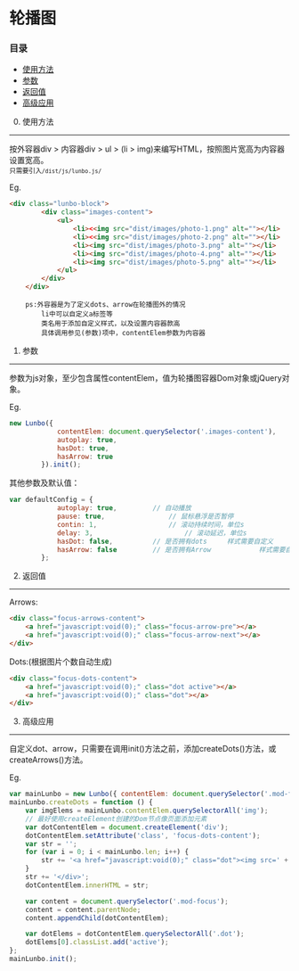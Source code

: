 # 轮播图
### 目录
- [使用方法]()
- [参数]()
- [返回值]()
- [高级应用]()
0. 使用方法
-----------
按外容器div > 内容器div > ul > (li > img)来编写HTML，按照图片宽高为内容器设置宽高。  
<small>只需要引入`/dist/js/lunbo.js/`</small>

Eg.
```html
<div class="lunbo-block">
		<div class="images-content">
			<ul>
				<li><<img src="dist/images/photo-1.png" alt=""></li>
				<li><<img src="dist/images/photo-2.png" alt=""></li>
				<li><img src="dist/images/photo-3.png" alt=""></li>
				<li><img src="dist/images/photo-4.png" alt=""></li>
				<li><img src="dist/images/photo-5.png" alt=""></li>
			</ul>
		</div>
	</div>
```
		ps:外容器是为了定义dots、arrow在轮播图外的情况
			li中可以自定义a标签等
			类名用于添加自定义样式，以及设置内容器款高
			具体调用参见(参数)项中，contentElem参数为内容器
1. 参数
---------
参数为js对象，至少包含属性contentElem，值为轮播图容器Dom对象或jQuery对象。  

Eg.
```javascript
new Lunbo({
			contentElem: document.querySelector('.images-content'),
			autoplay: true,
			hasDot: true,
			hasArrow: true
		}).init();
```
其他参数及默认值：
```javascript
var defaultConfig = {
			autoplay: true,			// 自动播放
			pause: true,				// 鼠标悬浮是否暂停
			contin: 1,					// 滚动持续时间，单位s
			delay: 3,						// 滚动延迟，单位s
			hasDot: false,			// 是否拥有dots		样式需要自定义
			hasArrow: false			// 是否拥有Arrow			样式需要自定义
		};
```

2. 返回值
-----------
Arrows:
```html
<div class="focus-arrows-content">
	<a href="javascript:void(0);" class="focus-arrow-pre"></a>
	<a href="javascript:void(0);" class="focus-arrow-next"></a>
</div>
```
Dots:(根据图片个数自动生成)
```html
<div class="focus-dots-content">
	<a href="javascript:void(0);" class="dot active"></a>
	<a href="javascript:void(0);" class="dot"></a>
</div>
```

3. 高级应用
---------------
自定义dot、arrow，只需要在调用init()方法之前，添加createDots()方法，或createArrows()方法。  

Eg.
```javascript
var mainLunbo = new Lunbo({ contentElem: document.querySelector('.mod-focus') });
mainLunbo.createDots = function () {
	var imgElems = mainLunbo.contentElem.querySelectorAll('img');
	// 最好使用createElement创建的Dom节点像页面添加元素
	var dotContentElem = document.createElement('div');
	dotContentElem.setAttribute('class', 'focus-dots-content');
	var str = '';
	for (var i = 0; i < mainLunbo.len; i++) {
		str += '<a href="javascript:void(0);" class="dot"><img src=' + imgElems[i].src + ' alt=' + imgElems[i].alt + ' /></a>';
	}
	str += '</div>';
	dotContentElem.innerHTML = str;

	var content = document.querySelector('.mod-focus');
	content = content.parentNode;
	content.appendChild(dotContentElem);

	var dotElems = dotContentElem.querySelectorAll('.dot');
	dotElems[0].classList.add('active');
};
mainLunbo.init();
```
